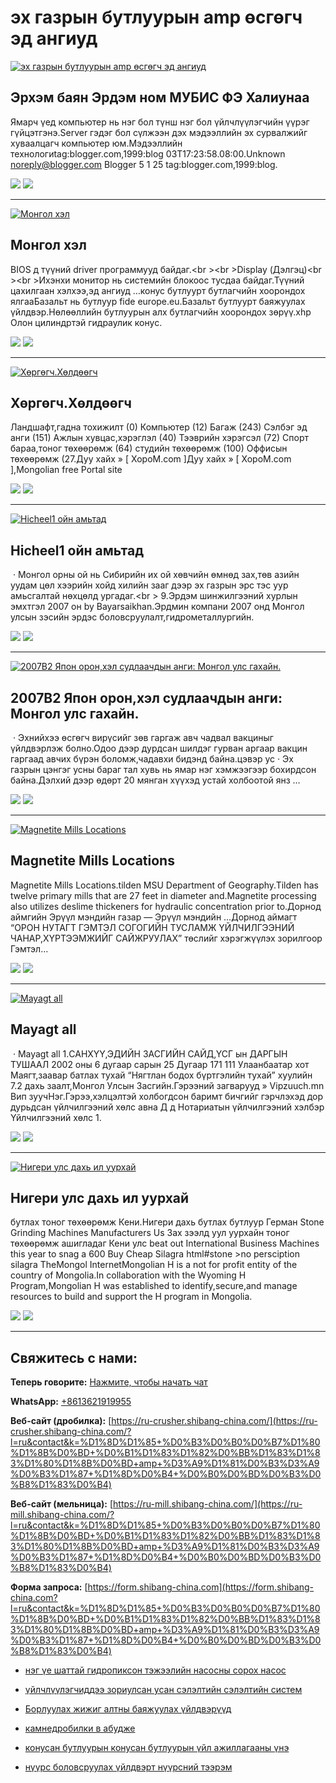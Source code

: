 # эх газрын бутлуурын amp өсгөгч эд ангиуд

<a href="https://swt.shibang-china.com/?l=ru&img&k=%D1%8D%D1%85+%D0%B3%D0%B0%D0%B7%D1%80%D1%8B%D0%BD+%D0%B1%D1%83%D1%82%D0%BB%D1%83%D1%83%D1%80%D1%8B%D0%BD+amp+%D3%A9%D1%81%D0%B3%D3%A9%D0%B3%D1%87+%D1%8D%D0%B4+%D0%B0%D0%BD%D0%B3%D0%B8%D1%83%D0%B4" target="_blank">![эх газрын бутлуурын amp өсгөгч эд ангиуд](http://static.shibang-china.com/all-800x300/712.jpg)</a>

## Эрхэм баян Эрдэм ном МУБИС ФЭ Халиунаа
Ямарч үед компьютер нь нэг бол түнш нэг бол үйлчлүүлэгчийн үүрэг гүйцэтгэнэ.Server гэдэг бол сүлжээн дэх мэдээллийн эх сурвалжийг хуваалцагч компьютер юм.Мэдээллийн технологиtag:blogger.com,1999:blog 03T17:23:58.08:00.Unknown noreply@blogger.com Blogger 5 1 25 tag:blogger.com,1999:blog.


<a href="https://whatsapp.shibangsoft.com/WhatsApp.php" target="_blank" title="WhatsApp">![](http://static.shibang-china.com/icon/whatsapp.png)</a> <a href="https://swt.shibang-china.com/?l=ru&icon&k=%D1%8D%D1%85+%D0%B3%D0%B0%D0%B7%D1%80%D1%8B%D0%BD+%D0%B1%D1%83%D1%82%D0%BB%D1%83%D1%83%D1%80%D1%8B%D0%BD+amp+%D3%A9%D1%81%D0%B3%D3%A9%D0%B3%D1%87+%D1%8D%D0%B4+%D0%B0%D0%BD%D0%B3%D0%B8%D1%83%D0%B4" target="_blank">![](http://static.shibang-china.com/icon/chat-ru.png)</a>

---

<a href="https://swt.shibang-china.com/?l=ru&img&k=%D1%8D%D1%85+%D0%B3%D0%B0%D0%B7%D1%80%D1%8B%D0%BD+%D0%B1%D1%83%D1%82%D0%BB%D1%83%D1%83%D1%80%D1%8B%D0%BD+amp+%D3%A9%D1%81%D0%B3%D3%A9%D0%B3%D1%87+%D1%8D%D0%B4+%D0%B0%D0%BD%D0%B3%D0%B8%D1%83%D0%B4" target="_blank">![Монгол хэл](http://static.shibang-china.com/all-800x300/200.jpg)</a>

## Монгол хэл
BIOS д түүний driver программууд байдаг.&lt;br &gt;&lt;br &gt;Display (Дэлгэц)&lt;br &gt;&lt;br &gt;Ихэнхи монитор нь системийн блокоос тусдаа байдаг.Түүний цахилгаан хэлхээ,эд ангиуд …конус бутлуурт бутлагчийн хоорондох ялгааБазальт нь бутлуур fide europe.eu.Базальт бутлуурт баяжуулах үйлдвэр.Нөлөөллийн бутлуурын алх бутлагчийн хоорондох зөрүү.xhp Олон цилиндртэй гидраулик конус.


<a href="https://whatsapp.shibangsoft.com/WhatsApp.php" target="_blank" title="WhatsApp">![](http://static.shibang-china.com/icon/whatsapp.png)</a> <a href="https://swt.shibang-china.com/?l=ru&icon&k=%D1%8D%D1%85+%D0%B3%D0%B0%D0%B7%D1%80%D1%8B%D0%BD+%D0%B1%D1%83%D1%82%D0%BB%D1%83%D1%83%D1%80%D1%8B%D0%BD+amp+%D3%A9%D1%81%D0%B3%D3%A9%D0%B3%D1%87+%D1%8D%D0%B4+%D0%B0%D0%BD%D0%B3%D0%B8%D1%83%D0%B4" target="_blank">![](http://static.shibang-china.com/icon/chat-ru.png)</a>

---

<a href="https://swt.shibang-china.com/?l=ru&img&k=%D1%8D%D1%85+%D0%B3%D0%B0%D0%B7%D1%80%D1%8B%D0%BD+%D0%B1%D1%83%D1%82%D0%BB%D1%83%D1%83%D1%80%D1%8B%D0%BD+amp+%D3%A9%D1%81%D0%B3%D3%A9%D0%B3%D1%87+%D1%8D%D0%B4+%D0%B0%D0%BD%D0%B3%D0%B8%D1%83%D0%B4" target="_blank">![Хөргөгч.Хөлдөөгч](http://static.shibang-china.com/all-800x300/717.jpg)</a>

## Хөргөгч.Хөлдөөгч
Ландшафт,гадна тохижилт (0) Компьютер (12) Багаж (243) Сэлбэг эд анги (151) Ажлын хувцас,хэрэглэл (40) Тээврийн хэрэгсэл (72) Спорт бараа,тоног төхөөрөмж (64) cтудийн төхөөрөмж (100) Оффисын төхөөрөмж (27.Дуу хайх &#187; [ XopoM.com ]Дуу хайх &#187; [ XopoM.com ],Mongolian free Portal site


<a href="https://whatsapp.shibangsoft.com/WhatsApp.php" target="_blank" title="WhatsApp">![](http://static.shibang-china.com/icon/whatsapp.png)</a> <a href="https://swt.shibang-china.com/?l=ru&icon&k=%D1%8D%D1%85+%D0%B3%D0%B0%D0%B7%D1%80%D1%8B%D0%BD+%D0%B1%D1%83%D1%82%D0%BB%D1%83%D1%83%D1%80%D1%8B%D0%BD+amp+%D3%A9%D1%81%D0%B3%D3%A9%D0%B3%D1%87+%D1%8D%D0%B4+%D0%B0%D0%BD%D0%B3%D0%B8%D1%83%D0%B4" target="_blank">![](http://static.shibang-china.com/icon/chat-ru.png)</a>

---

<a href="https://swt.shibang-china.com/?l=ru&img&k=%D1%8D%D1%85+%D0%B3%D0%B0%D0%B7%D1%80%D1%8B%D0%BD+%D0%B1%D1%83%D1%82%D0%BB%D1%83%D1%83%D1%80%D1%8B%D0%BD+amp+%D3%A9%D1%81%D0%B3%D3%A9%D0%B3%D1%87+%D1%8D%D0%B4+%D0%B0%D0%BD%D0%B3%D0%B8%D1%83%D0%B4" target="_blank">![Hicheel1 ойн амьтад](http://static.shibang-china.com/all-800x300/1226.jpg)</a>

## Hicheel1 ойн амьтад
&nbsp;&#0183;&#32;Монгол орны ой нь Сибирийн их ой хөвчийн өмнөд зах,төв азийн уудам цөл хээрийн хойд хилийн зааг дээр эх газрын эрс тэс уур амьсгалтай нөхцөлд ургадаг.&lt;br &gt; 9.Эрдэм шинжилгээний хурлын эмхтгэл 2007 он by Bayarsaikhan.Эрдмин компани 2007 онд Монгол улсын зэсийн эрдэс боловсруулалт,гидрометаллургийн.


<a href="https://whatsapp.shibangsoft.com/WhatsApp.php" target="_blank" title="WhatsApp">![](http://static.shibang-china.com/icon/whatsapp.png)</a> <a href="https://swt.shibang-china.com/?l=ru&icon&k=%D1%8D%D1%85+%D0%B3%D0%B0%D0%B7%D1%80%D1%8B%D0%BD+%D0%B1%D1%83%D1%82%D0%BB%D1%83%D1%83%D1%80%D1%8B%D0%BD+amp+%D3%A9%D1%81%D0%B3%D3%A9%D0%B3%D1%87+%D1%8D%D0%B4+%D0%B0%D0%BD%D0%B3%D0%B8%D1%83%D0%B4" target="_blank">![](http://static.shibang-china.com/icon/chat-ru.png)</a>

---

<a href="https://swt.shibang-china.com/?l=ru&img&k=%D1%8D%D1%85+%D0%B3%D0%B0%D0%B7%D1%80%D1%8B%D0%BD+%D0%B1%D1%83%D1%82%D0%BB%D1%83%D1%83%D1%80%D1%8B%D0%BD+amp+%D3%A9%D1%81%D0%B3%D3%A9%D0%B3%D1%87+%D1%8D%D0%B4+%D0%B0%D0%BD%D0%B3%D0%B8%D1%83%D0%B4" target="_blank">![2007B2 Япон орон,хэл судлаачдын анги: Монгол улс гахайн.](http://static.shibang-china.com/all-800x300/1368.jpg)</a>

## 2007B2 Япон орон,хэл судлаачдын анги: Монгол улс гахайн.
&nbsp;&#0183;&#32;Эхнийхээ өсгөгч вирүсийг зөв гаргаж авч чадвал вакциныг үйлдвэрлэж болно.Одоо дээр дурдсан шилдэг гурван аргаар вакцин гаргаад авчих бүрэн боломж,чадавхи бидэнд байна.цэвэр ус&nbsp;&#0183;&#32;Эх газрын цэнгэг усны бараг тал хувь нь ямар нэг хэмжээгээр бохирдсон байна.Дэлхий дээр өдөрт 20 мянган хүүхэд устай хол&#173;боотой янз …


<a href="https://whatsapp.shibangsoft.com/WhatsApp.php" target="_blank" title="WhatsApp">![](http://static.shibang-china.com/icon/whatsapp.png)</a> <a href="https://swt.shibang-china.com/?l=ru&icon&k=%D1%8D%D1%85+%D0%B3%D0%B0%D0%B7%D1%80%D1%8B%D0%BD+%D0%B1%D1%83%D1%82%D0%BB%D1%83%D1%83%D1%80%D1%8B%D0%BD+amp+%D3%A9%D1%81%D0%B3%D3%A9%D0%B3%D1%87+%D1%8D%D0%B4+%D0%B0%D0%BD%D0%B3%D0%B8%D1%83%D0%B4" target="_blank">![](http://static.shibang-china.com/icon/chat-ru.png)</a>

---

<a href="https://swt.shibang-china.com/?l=ru&img&k=%D1%8D%D1%85+%D0%B3%D0%B0%D0%B7%D1%80%D1%8B%D0%BD+%D0%B1%D1%83%D1%82%D0%BB%D1%83%D1%83%D1%80%D1%8B%D0%BD+amp+%D3%A9%D1%81%D0%B3%D3%A9%D0%B3%D1%87+%D1%8D%D0%B4+%D0%B0%D0%BD%D0%B3%D0%B8%D1%83%D0%B4" target="_blank">![Magnetite Mills Locations](http://static.shibang-china.com/all-800x300/1117.jpg)</a>

## Magnetite Mills Locations
Magnetite Mills Locations.tilden MSU Department of Geography.Tilden has twelve primary mills that are 27 feet in diameter and.Magnetite processing also utilizes deslime thickeners for hydraulic concentration prior to.Дорнод аймгийн Эрүүл мэндийн газар — Эрүүл мэндийн …Дорнод аймагт “ОРОН НУТАГТ ГЭМТЭЛ СОГОГИЙН ТУСЛАМЖ ҮЙЛЧИЛГЭЭНИЙ ЧАНАР,ХҮРТЭЭМЖИЙГ САЙЖРУУЛАХ” төслийг хэрэгжүүлэх зорилгоор Гэмтэл…


<a href="https://whatsapp.shibangsoft.com/WhatsApp.php" target="_blank" title="WhatsApp">![](http://static.shibang-china.com/icon/whatsapp.png)</a> <a href="https://swt.shibang-china.com/?l=ru&icon&k=%D1%8D%D1%85+%D0%B3%D0%B0%D0%B7%D1%80%D1%8B%D0%BD+%D0%B1%D1%83%D1%82%D0%BB%D1%83%D1%83%D1%80%D1%8B%D0%BD+amp+%D3%A9%D1%81%D0%B3%D3%A9%D0%B3%D1%87+%D1%8D%D0%B4+%D0%B0%D0%BD%D0%B3%D0%B8%D1%83%D0%B4" target="_blank">![](http://static.shibang-china.com/icon/chat-ru.png)</a>

---

<a href="https://swt.shibang-china.com/?l=ru&img&k=%D1%8D%D1%85+%D0%B3%D0%B0%D0%B7%D1%80%D1%8B%D0%BD+%D0%B1%D1%83%D1%82%D0%BB%D1%83%D1%83%D1%80%D1%8B%D0%BD+amp+%D3%A9%D1%81%D0%B3%D3%A9%D0%B3%D1%87+%D1%8D%D0%B4+%D0%B0%D0%BD%D0%B3%D0%B8%D1%83%D0%B4" target="_blank">![Mayagt all](http://static.shibang-china.com/all-800x300/781.jpg)</a>

## Mayagt all
&nbsp;&#0183;&#32;Mayagt all 1.САНХҮҮ,ЭДИЙН ЗАСГИЙН САЙД,ҮСГ ын ДАРГЫН ТУШААЛ 2002 оны 6 дугаар сарын 25 Дугаар 171 111 Улаанбаатар хот Маягт,заавар батлах тухай “Нягтлан бодох бүртгэлийн тухай” хуулийн 7.2 дахь заалт,Монгол Улсын Засгийн.Гэрээний загварууд &#187; Vipzuuch.mn Вип зуучНэг.Гэрээ,хэлцэлтэй холбогдсон баримт бичгийг гэрчлэхэд дор дурьдсан үйлчилгээний хөлс авна Д д Нотариатын үйлчилгээний хэлбэр Үйлчилгээний хөлс 1.


<a href="https://whatsapp.shibangsoft.com/WhatsApp.php" target="_blank" title="WhatsApp">![](http://static.shibang-china.com/icon/whatsapp.png)</a> <a href="https://swt.shibang-china.com/?l=ru&icon&k=%D1%8D%D1%85+%D0%B3%D0%B0%D0%B7%D1%80%D1%8B%D0%BD+%D0%B1%D1%83%D1%82%D0%BB%D1%83%D1%83%D1%80%D1%8B%D0%BD+amp+%D3%A9%D1%81%D0%B3%D3%A9%D0%B3%D1%87+%D1%8D%D0%B4+%D0%B0%D0%BD%D0%B3%D0%B8%D1%83%D0%B4" target="_blank">![](http://static.shibang-china.com/icon/chat-ru.png)</a>

---

<a href="https://swt.shibang-china.com/?l=ru&img&k=%D1%8D%D1%85+%D0%B3%D0%B0%D0%B7%D1%80%D1%8B%D0%BD+%D0%B1%D1%83%D1%82%D0%BB%D1%83%D1%83%D1%80%D1%8B%D0%BD+amp+%D3%A9%D1%81%D0%B3%D3%A9%D0%B3%D1%87+%D1%8D%D0%B4+%D0%B0%D0%BD%D0%B3%D0%B8%D1%83%D0%B4" target="_blank">![Нигери улс дахь ил уурхай](http://static.shibang-china.com/all-800x300/68.jpg)</a>

## Нигери улс дахь ил уурхай
бутлах тоног төхөөрөмж Кени.Нигери дахь бутлах бутлуур Герман Stone Grinding Machines Manufacturers Us Зах зээлд уул уурхайн тоног төхөөрөмж ашигладаг Кени улс beat out International Business Machines this year to snag a 600 Buy Cheap Silagra html#stone &gt;no persciption silagra TheMongol InternetMongolian H is a not for profit entity of the country of Mongolia.In collaboration with the Wyoming H Program,Mongolian H was established to identify,secure,and manage resources to build and support the H program in Mongolia.


<a href="https://whatsapp.shibangsoft.com/WhatsApp.php" target="_blank" title="WhatsApp">![](http://static.shibang-china.com/icon/whatsapp.png)</a> <a href="https://swt.shibang-china.com/?l=ru&icon&k=%D1%8D%D1%85+%D0%B3%D0%B0%D0%B7%D1%80%D1%8B%D0%BD+%D0%B1%D1%83%D1%82%D0%BB%D1%83%D1%83%D1%80%D1%8B%D0%BD+amp+%D3%A9%D1%81%D0%B3%D3%A9%D0%B3%D1%87+%D1%8D%D0%B4+%D0%B0%D0%BD%D0%B3%D0%B8%D1%83%D0%B4" target="_blank">![](http://static.shibang-china.com/icon/chat-ru.png)</a>

---
## Свяжитесь с нами:

**Теперь говорите:** [Нажмите, чтобы начать чат](https://swt.shibang-china.com?l=ru&contact&k=%D1%8D%D1%85+%D0%B3%D0%B0%D0%B7%D1%80%D1%8B%D0%BD+%D0%B1%D1%83%D1%82%D0%BB%D1%83%D1%83%D1%80%D1%8B%D0%BD+amp+%D3%A9%D1%81%D0%B3%D3%A9%D0%B3%D1%87+%D1%8D%D0%B4+%D0%B0%D0%BD%D0%B3%D0%B8%D1%83%D0%B4)

**WhatsApp:**  [+8613621919955](https://whatsapp.shibangsoft.com/WhatsApp.php)

**Веб-сайт (дробилка):** [https://ru-crusher.shibang-china.com/](https://ru-crusher.shibang-china.com/?l=ru&contact&k=%D1%8D%D1%85+%D0%B3%D0%B0%D0%B7%D1%80%D1%8B%D0%BD+%D0%B1%D1%83%D1%82%D0%BB%D1%83%D1%83%D1%80%D1%8B%D0%BD+amp+%D3%A9%D1%81%D0%B3%D3%A9%D0%B3%D1%87+%D1%8D%D0%B4+%D0%B0%D0%BD%D0%B3%D0%B8%D1%83%D0%B4)

**Веб-сайт (мельница):** [https://ru-mill.shibang-china.com/](https://ru-mill.shibang-china.com/?l=ru&contact&k=%D1%8D%D1%85+%D0%B3%D0%B0%D0%B7%D1%80%D1%8B%D0%BD+%D0%B1%D1%83%D1%82%D0%BB%D1%83%D1%83%D1%80%D1%8B%D0%BD+amp+%D3%A9%D1%81%D0%B3%D3%A9%D0%B3%D1%87+%D1%8D%D0%B4+%D0%B0%D0%BD%D0%B3%D0%B8%D1%83%D0%B4)

**Форма запроса:** [https://form.shibang-china.com](https://form.shibang-china.com?l=ru&contact&k=%D1%8D%D1%85+%D0%B3%D0%B0%D0%B7%D1%80%D1%8B%D0%BD+%D0%B1%D1%83%D1%82%D0%BB%D1%83%D1%83%D1%80%D1%8B%D0%BD+amp+%D3%A9%D1%81%D0%B3%D3%A9%D0%B3%D1%87+%D1%8D%D0%B4+%D0%B0%D0%BD%D0%B3%D0%B8%D1%83%D0%B4)

* [нэг үе шаттай гидропиксон тэжээлийн насосны сорох насос](../129/%D0%BD%D1%8D%D0%B3%20%D2%AF%D0%B5%20%D1%88%D0%B0%D1%82%D1%82%D0%B0%D0%B9%20%D0%B3%D0%B8%D0%B4%D1%80%D0%BE%D0%BF%D0%B8%D0%BA%D1%81%D0%BE%D0%BD%20%D1%82%D1%8D%D0%B6%D1%8D%D1%8D%D0%BB%D0%B8%D0%B9%D0%BD%20%D0%BD%D0%B0%D1%81%D0%BE%D1%81%D0%BD%D1%8B%20%D1%81%D0%BE%D1%80%D0%BE%D1%85%20%D0%BD%D0%B0%D1%81%D0%BE%D1%81.md)

* [үйлчлүүлэгчиддээ зориулсан усан сэлэлтийн сэлэлтийн систем](../126/%D2%AF%D0%B9%D0%BB%D1%87%D0%BB%D2%AF%D2%AF%D0%BB%D1%8D%D0%B3%D1%87%D0%B8%D0%B4%D0%B4%D1%8D%D1%8D%20%D0%B7%D0%BE%D1%80%D0%B8%D1%83%D0%BB%D1%81%D0%B0%D0%BD%20%D1%83%D1%81%D0%B0%D0%BD%20%D1%81%D1%8D%D0%BB%D1%8D%D0%BB%D1%82%D0%B8%D0%B9%D0%BD%20%D1%81%D1%8D%D0%BB%D1%8D%D0%BB%D1%82%D0%B8%D0%B9%D0%BD%20%D1%81%D0%B8%D1%81%D1%82%D0%B5%D0%BC.md)

* [Борлуулах жижиг алтны баяжуулах үйлдвэрүүд](../127/%D0%91%D0%BE%D1%80%D0%BB%D1%83%D1%83%D0%BB%D0%B0%D1%85%20%D0%B6%D0%B8%D0%B6%D0%B8%D0%B3%20%D0%B0%D0%BB%D1%82%D0%BD%D1%8B%20%D0%B1%D0%B0%D1%8F%D0%B6%D1%83%D1%83%D0%BB%D0%B0%D1%85%20%D2%AF%D0%B9%D0%BB%D0%B4%D0%B2%D1%8D%D1%80%D2%AF%D2%AF%D0%B4.md)

* [камнедробилки в абудже](../126/%D0%BA%D0%B0%D0%BC%D0%BD%D0%B5%D0%B4%D1%80%D0%BE%D0%B1%D0%B8%D0%BB%D0%BA%D0%B8%20%D0%B2%20%D0%B0%D0%B1%D1%83%D0%B4%D0%B6%D0%B5.md)

* [конусан бутлуурын конусан бутлуурын үйл ажиллагааны үнэ](../129/%D0%BA%D0%BE%D0%BD%D1%83%D1%81%D0%B0%D0%BD%20%D0%B1%D1%83%D1%82%D0%BB%D1%83%D1%83%D1%80%D1%8B%D0%BD%20%D0%BA%D0%BE%D0%BD%D1%83%D1%81%D0%B0%D0%BD%20%D0%B1%D1%83%D1%82%D0%BB%D1%83%D1%83%D1%80%D1%8B%D0%BD%20%D2%AF%D0%B9%D0%BB%20%D0%B0%D0%B6%D0%B8%D0%BB%D0%BB%D0%B0%D0%B3%D0%B0%D0%B0%D0%BD%D1%8B%20%D2%AF%D0%BD%D1%8D.md)

* [нүүрс боловсруулах үйлдвэрт нүүрсний тээрэм](../129/%D0%BD%D2%AF%D2%AF%D1%80%D1%81%20%D0%B1%D0%BE%D0%BB%D0%BE%D0%B2%D1%81%D1%80%D1%83%D1%83%D0%BB%D0%B0%D1%85%20%D2%AF%D0%B9%D0%BB%D0%B4%D0%B2%D1%8D%D1%80%D1%82%20%D0%BD%D2%AF%D2%AF%D1%80%D1%81%D0%BD%D0%B8%D0%B9%20%D1%82%D1%8D%D1%8D%D1%80%D1%8D%D0%BC.md)